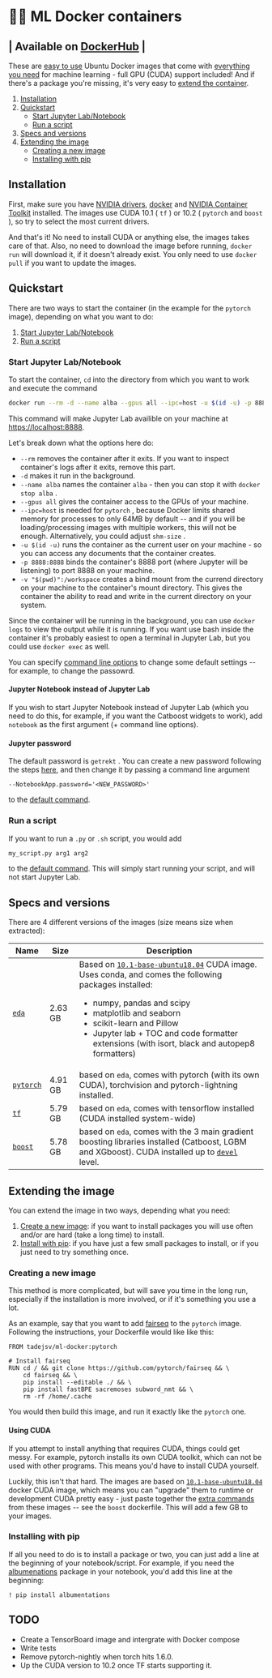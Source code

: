# 🐋🔥 ML Docker containers

| Available on [DockerHub](#https://hub.docker.com/repository/docker/tadejsv/ml-docker) |
------------------ 

These are [easy to use](#quickstart) Ubuntu Docker images that come with [everything you need](#specs-and-versions) for machine learning - full GPU (CUDA) support included! And if there's a package you're missing, it's very easy to [extend the container](#extending-the-container).

1. [Installation](#installation)
2. [Quickstart](#quickstart)
    - [Start Jupyter Lab/Notebook](#start-jupyter-lab/notebook)
    - [Run a script](#run-a-script)
3. [Specs and versions](#specs-and-versions)
4. [Extending the image](#extending-the-image)
    - [Creating a new image](#creating-a-new-image)
    - [Installing with pip](#installing-with-pip)

## Installation

First, make sure you have [NVIDIA drivers](https://www.nvidia.com/Download/index.aspx), [docker](https://docs.docker.com/engine/install/) and [NVIDIA Container Toolkit](https://github.com/NVIDIA/nvidia-docker) installed. The images use CUDA 10.1 ( `tf` ) or 10.2 ( `pytorch` and `boost` ), so try to select the most current drivers.

And that's it! No need to install CUDA or anything else, the images takes care of that. Also, no need to download the image before running, `docker run` will download it, if it doesn't already exist. You only need to use `docker pull` if you want to update the images.

## Quickstart

There are two ways to start the container (in the example for the `pytorch` image), depending on what you want to do:

1. [Start Jupyter Lab/Notebook](#start-jupyter-lab/notebook)
2. [Run a script](#run-a-script)

### Start Jupyter Lab/Notebook

To start the container, `cd` into the directory from which you want to work and execute the command

``` bash
docker run --rm -d --name alba --gpus all --ipc=host -u $(id -u) -p 8888:8888 -v "$(pwd)":/workspace tadejsv/ml-docker:pytorch
```

This command will make Jupyter Lab availible on your machine at [https://localhost:8888](https://localhost:8888).

Let's break down what the options here do:

* `--rm` removes the container after it exits. If you want to inspect container's logs after it exits, remove this part.
* `-d` makes it run in the background. 
* `--name alba` names the container `alba` - then you can stop it with `docker stop alba` .
* `--gpus all` gives the container access to the GPUs of your machine.
* `--ipc=host` is needed for `pytorch` , because Docker limits shared memory for processes to only 64MB by default -- and if you will be loading/processing images with multiple workers, this will not be enough. Alternatively, you could adjust `shm-size` .
* `-u $(id -u)` runs the container as the current user on your machine - so you can access any documents that the container creates.
* `-p 8888:8888` binds the container's 8888 port (where Jupyter will be listening) to port 8888 on your machine. 
* `-v "$(pwd)":/workspace` creates a bind mount from the currend directory on your machine to the container's mount directory. This gives the container the ability to read and write in the current directory on your system.  

Since the container will be running in the background, you can use `docker logs` to view the output while it is running. If you want use bash inside the container it's probably easiest to open a terminal in Jupyter Lab, but you could use `docker exec` as well.

You can specify [command line options](https://jupyter-notebook.readthedocs.io/en/stable/config.html) to change some default settings -- for example, to change the passowrd.

#### Jupyter Notebook instead of Jupyter Lab

If you wish to start Jupyter Notebook instead of Jupyter Lab (which you need to do this, for example, if you want the Catboost widgets to work), add `notebook` as the first argument (+ command line options).

#### Jupyter password

The default password is `getrekt` . You can create a new password following the steps [here](https://jupyter-notebook.readthedocs.io/en/stable/public_server.html#preparing-a-hashed-password), and then change it by passing a command line argument

```
--NotebookApp.password='<NEW_PASSWORD>'
```

to the [default command](#start-jupyter-lab/notebook).

### Run a script

If you want to run a `.py` or `.sh` script, you would add

```bash
my_script.py arg1 arg2
```

to the [default command](#start-jupyter-lab/notebook). This will simply start running your script, and will not start Jupyter Lab.

## Specs and versions

There are 4 different versions of the images (size means size when extracted):

| Name | Size | Description |
| ---- | ---- | ----------- |
| [`eda`](https://github.com/tadejsv/ml-docker/blob/master/Dockerfile.eda) | 2.63 GB | Based on [`10.1-base-ubuntu18.04`](#https://gitlab.com/nvidia/container-images/cuda/-/blob/master/dist/ubuntu18.04/10.1/base/Dockerfile) CUDA image. Uses conda, and comes the following packages installed: <ul><li>numpy, pandas and scipy</li><li>matplotlib and seaborn</li><li>scikit-learn and Pillow</li><li>Jupyter lab + TOC and code formatter extensions (with isort, black and autopep8 formatters)</li></ul>|
| [`pytorch`](https://github.com/tadejsv/ml-docker/blob/master/Dockerfile.pytorch) | 4.91 GB| based on `eda`, comes with pytorch (with its own CUDA), torchvision and pytorch-lightning installed. |
| [`tf`](https://github.com/tadejsv/ml-docker/blob/master/Dockerfile.tensorflow) | 5.79 GB | based on `eda`, comes with tensorflow installed (CUDA installed system-wide) |
| [`boost`](https://github.com/tadejsv/ml-docker/blob/master/Dockerfile.boost) | 5.78 GB | based on `eda`, comes with the 3 main gradient boosting libraries installed (Catboost, LGBM and XGboost). CUDA installed up to [`devel`](#https://gitlab.com/nvidia/container-images/cuda/-/blob/master/dist/ubuntu18.04/10.1/devel/Dockerfile) level. |

## Extending the image

You can extend the image in two ways, depending what you need:

1. [Create a new image](#creating-a-new-image): if you want to install packages you will use often and/or are hard (take a long time) to install.
2. [Install with pip](#installing-with-pip): if you have just a few small packages to install, or if you just need to try something once.

### Creating a new image

This method is more complicated, but will save you time in the long run, especially if the installation is more involved, or if it's something you use a lot.

As an example, say that you want to add [fairseq](#https://github.com/pytorch/fairseq) to the `pytorch` image. Following the instructions, your Dockerfile would like like this:

``` docker
FROM tadejsv/ml-docker:pytorch

# Install fairseq
RUN cd / && git clone https://github.com/pytorch/fairseq && \
    cd fairseq && \
    pip install --editable ./ && \
    pip install fastBPE sacremoses subword_nmt && \
    rm -rf /home/.cache
```

You would then build this image, and run it exactly like the `pytorch` one.

#### Using CUDA

If you attempt to install anything that requires CUDA, things could get messy. For example, pytorch installs its own CUDA toolkit, which can not be used with other programs. This means you'd have to install CUDA yourself.

Luckily, this isn't that hard. The images are based on [ `10.1-base-ubuntu18.04` ](https://hub.docker.com/r/nvidia/cuda/) docker CUDA image, which means you can "upgrade" them to runtime or development CUDA pretty easy - just paste together the [extra commands](#https://gitlab.com/nvidia/container-images/cuda/-/tree/master/dist/ubuntu18.04/10.2) from these images -- see the `boost` dockerfile. This will add a few GB to your images.

### Installing with pip

If all you need to do is to install a package or two, you can just add a line at the beginning of your notebook/script. For example, if you need the [albumenations](#https://github.com/albumentations-team/albumentations) package in your notebook, you'd add this line at the beginning:
 
``` 
! pip install albumentations
```

## TODO

* Create a TensorBoard image and intergrate with Docker compose
* Write tests
* Remove pytorch-nightly  when torch hits 1.6.0.
* Up the CUDA version to 10.2 once TF starts supporting it.
